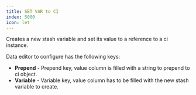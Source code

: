 ```yaml
---
title: SET VAR to CI
index: 5000
icon: let
---
```


Creates a new stash variable and set its value to a reference to a ci instance.

Data editor to configure has the following keys:

- **Prepend** - Prepend key, value column is filled with a string to prepend to ci object.
- **Variable** - Variable key, value column has to be filled with the new stash variable to create.